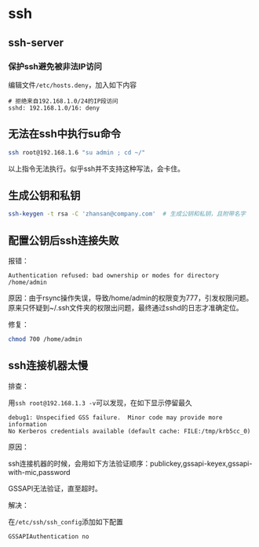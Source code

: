 # ssh

## ssh-server

### 保护ssh避免被非法IP访问

编辑文件`/etc/hosts.deny`，加入如下内容

```
# 拒绝来自192.168.1.0/24的IP段访问
sshd: 192.168.1.0/16: deny
```

## 无法在ssh中执行su命令

``` bash
ssh root@192.168.1.6 "su admin ; cd ~/"
```

以上指令无法执行。似乎ssh并不支持这种写法，会卡住。

## 生成公钥和私钥

```bash
ssh-keygen -t rsa -C 'zhansan@company.com'  # 生成公钥和私钥，且附带名字
```

## 配置公钥后ssh连接失败

报错：

```
Authentication refused: bad ownership or modes for directory /home/admin
```

原因：由于rsync操作失误，导致/home/admin的权限变为777，引发权限问题。原来只怀疑到~/.ssh文件夹的权限出问题，最终通过sshd的日志才准确定位。

修复：

```bash
chmod 700 /home/admin
```

## ssh连接机器太慢

排查：

用`ssh root@192.168.1.3 -v`可以发现，在如下显示停留最久

``` debug
debug1: Unspecified GSS failure.  Minor code may provide more information
No Kerberos credentials available (default cache: FILE:/tmp/krb5cc_0)
```

原因：

ssh连接机器的时候，会用如下方法验证顺序：publickey,gssapi-keyex,gssapi-with-mic,password

GSSAPI无法验证，直至超时。

解决：

在`/etc/ssh/ssh_config`添加如下配置

``` config
GSSAPIAuthentication no
```
